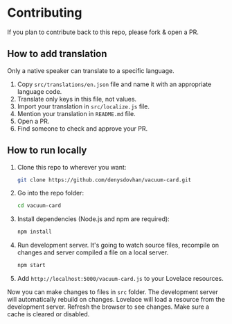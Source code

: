 # Contributing

If you plan to contribute back to this repo, please fork & open a PR.

## How to add translation

Only a native speaker can translate to a specific language.

1. Copy `src/translations/en.json` file and name it with an appropriate language code.
2. Translate only keys in this file, not values.
3. Import your translation in `src/localize.js` file.
4. Mention your translation in `README.md` file.
5. Open a PR.
6. Find someone to check and approve your PR.

## How to run locally

1. Clone this repo to wherever you want:
   ```sh
   git clone https://github.com/denysdovhan/vacuum-card.git
   ```
2. Go into the repo folder:
   ```sh
   cd vacuum-card
   ```
3. Install dependencies (Node.js and npm are required):
   ```sh
   npm install
   ```
4. Run development server. It's going to watch source files, recompile on changes and server compiled a file on a local server.
   ```sh
   npm start
   ```
5. Add `http://localhost:5000/vacuum-card.js` to your Lovelace resources.

Now you can make changes to files in `src` folder. The development server will automatically rebuild on changes. Lovelace will load a resource from the development server. Refresh the browser to see changes. Make sure a cache is cleared or disabled.
